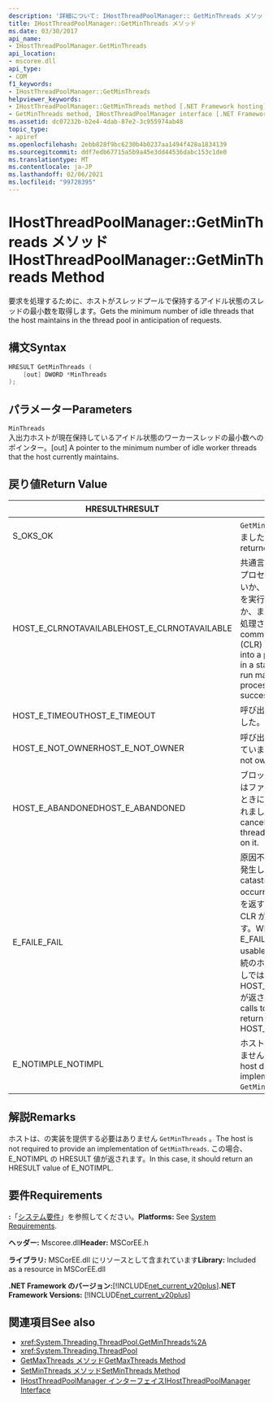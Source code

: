 ```yaml
---
description: '詳細について: IHostThreadPoolManager:: GetMinThreads メソッド'
title: IHostThreadPoolManager::GetMinThreads メソッド
ms.date: 03/30/2017
api_name:
- IHostThreadPoolManager.GetMinThreads
api_location:
- mscoree.dll
api_type:
- COM
f1_keywords:
- IHostThreadPoolManager::GetMinThreads
helpviewer_keywords:
- IHostThreadPoolManager::GetMinThreads method [.NET Framework hosting]
- GetMinThreads method, IHostThreadPoolManager interface [.NET Framework hosting]
ms.assetid: dc07232b-b2e4-4dab-87e2-3c955974ab48
topic_type:
- apiref
ms.openlocfilehash: 2ebb828f9bc6230b4b0237aa1494f428a1834139
ms.sourcegitcommit: ddf7edb67715a5b9a45e3dd44536dabc153c1de0
ms.translationtype: MT
ms.contentlocale: ja-JP
ms.lasthandoff: 02/06/2021
ms.locfileid: "99728395"
---
```

# <a name="ihostthreadpoolmanagergetminthreads-method"></a><span data-ttu-id="f4aaa-103">IHostThreadPoolManager::GetMinThreads メソッド</span><span class="sxs-lookup"><span data-stu-id="f4aaa-103">IHostThreadPoolManager::GetMinThreads Method</span></span>

<span data-ttu-id="f4aaa-104">要求を処理するために、ホストがスレッドプールで保持するアイドル状態のスレッドの最小数を取得します。</span><span class="sxs-lookup"><span data-stu-id="f4aaa-104">Gets the minimum number of idle threads that the host maintains in the thread pool in anticipation of requests.</span></span>  
  
## <a name="syntax"></a><span data-ttu-id="f4aaa-105">構文</span><span class="sxs-lookup"><span data-stu-id="f4aaa-105">Syntax</span></span>  
  
```cpp  
HRESULT GetMinThreads (  
    [out] DWORD *MinThreads  
);  
```  
  
## <a name="parameters"></a><span data-ttu-id="f4aaa-106">パラメーター</span><span class="sxs-lookup"><span data-stu-id="f4aaa-106">Parameters</span></span>  

 `MinThreads`  
 <span data-ttu-id="f4aaa-107">入出力ホストが現在保持しているアイドル状態のワーカースレッドの最小数へのポインター。</span><span class="sxs-lookup"><span data-stu-id="f4aaa-107">[out] A pointer to the minimum number of idle worker threads that the host currently maintains.</span></span>  
  
## <a name="return-value"></a><span data-ttu-id="f4aaa-108">戻り値</span><span class="sxs-lookup"><span data-stu-id="f4aaa-108">Return Value</span></span>  
  
|<span data-ttu-id="f4aaa-109">HRESULT</span><span class="sxs-lookup"><span data-stu-id="f4aaa-109">HRESULT</span></span>|<span data-ttu-id="f4aaa-110">説明</span><span class="sxs-lookup"><span data-stu-id="f4aaa-110">Description</span></span>|  
|-------------|-----------------|  
|<span data-ttu-id="f4aaa-111">S_OK</span><span class="sxs-lookup"><span data-stu-id="f4aaa-111">S_OK</span></span>|<span data-ttu-id="f4aaa-112">`GetMinThreads` 正常に返されました。</span><span class="sxs-lookup"><span data-stu-id="f4aaa-112">`GetMinThreads` returned successfully.</span></span>|  
|<span data-ttu-id="f4aaa-113">HOST_E_CLRNOTAVAILABLE</span><span class="sxs-lookup"><span data-stu-id="f4aaa-113">HOST_E_CLRNOTAVAILABLE</span></span>|<span data-ttu-id="f4aaa-114">共通言語ランタイム (CLR) がプロセスに読み込まれていないか、CLR がマネージコードを実行できない状態であるか、または呼び出しが正常に処理されていません。</span><span class="sxs-lookup"><span data-stu-id="f4aaa-114">The common language runtime (CLR) has not been loaded into a process, or the CLR is in a state in which it cannot run managed code or process the call successfully.</span></span>|  
|<span data-ttu-id="f4aaa-115">HOST_E_TIMEOUT</span><span class="sxs-lookup"><span data-stu-id="f4aaa-115">HOST_E_TIMEOUT</span></span>|<span data-ttu-id="f4aaa-116">呼び出しがタイムアウトしました。</span><span class="sxs-lookup"><span data-stu-id="f4aaa-116">The call timed out.</span></span>|  
|<span data-ttu-id="f4aaa-117">HOST_E_NOT_OWNER</span><span class="sxs-lookup"><span data-stu-id="f4aaa-117">HOST_E_NOT_OWNER</span></span>|<span data-ttu-id="f4aaa-118">呼び出し元がロックを所有していません。</span><span class="sxs-lookup"><span data-stu-id="f4aaa-118">The caller does not own the lock.</span></span>|  
|<span data-ttu-id="f4aaa-119">HOST_E_ABANDONED</span><span class="sxs-lookup"><span data-stu-id="f4aaa-119">HOST_E_ABANDONED</span></span>|<span data-ttu-id="f4aaa-120">ブロックされたスレッドまたはファイバーが待機しているときに、イベントが取り消されました。</span><span class="sxs-lookup"><span data-stu-id="f4aaa-120">An event was canceled while a blocked thread or fiber was waiting on it.</span></span>|  
|<span data-ttu-id="f4aaa-121">E_FAIL</span><span class="sxs-lookup"><span data-stu-id="f4aaa-121">E_FAIL</span></span>|<span data-ttu-id="f4aaa-122">原因不明の致命的なエラーが発生しました。</span><span class="sxs-lookup"><span data-stu-id="f4aaa-122">An unknown catastrophic failure occurred.</span></span> <span data-ttu-id="f4aaa-123">メソッドが E_FAIL を返すと、そのプロセス内で CLR が使用できなくなります。</span><span class="sxs-lookup"><span data-stu-id="f4aaa-123">When a method returns E_FAIL, the CLR is no longer usable within the process.</span></span> <span data-ttu-id="f4aaa-124">後続のホストメソッドの呼び出しでは HOST_E_CLRNOTAVAILABLE が返されます。</span><span class="sxs-lookup"><span data-stu-id="f4aaa-124">Subsequent calls to hosting methods return HOST_E_CLRNOTAVAILABLE.</span></span>|  
|<span data-ttu-id="f4aaa-125">E_NOTIMPL</span><span class="sxs-lookup"><span data-stu-id="f4aaa-125">E_NOTIMPL</span></span>|<span data-ttu-id="f4aaa-126">ホストはの実装を提供していません `GetMinThreads` 。</span><span class="sxs-lookup"><span data-stu-id="f4aaa-126">The host does not provide an implementation of `GetMinThreads`.</span></span>|  
  
## <a name="remarks"></a><span data-ttu-id="f4aaa-127">解説</span><span class="sxs-lookup"><span data-stu-id="f4aaa-127">Remarks</span></span>  

 <span data-ttu-id="f4aaa-128">ホストは、の実装を提供する必要はありません `GetMinThreads` 。</span><span class="sxs-lookup"><span data-stu-id="f4aaa-128">The host is not required to provide an implementation of `GetMinThreads`.</span></span> <span data-ttu-id="f4aaa-129">この場合、E_NOTIMPL の HRESULT 値が返されます。</span><span class="sxs-lookup"><span data-stu-id="f4aaa-129">In this case, it should return an HRESULT value of E_NOTIMPL.</span></span>  
  
## <a name="requirements"></a><span data-ttu-id="f4aaa-130">要件</span><span class="sxs-lookup"><span data-stu-id="f4aaa-130">Requirements</span></span>  

 <span data-ttu-id="f4aaa-131">**:**「[システム要件](../../get-started/system-requirements.md)」を参照してください。</span><span class="sxs-lookup"><span data-stu-id="f4aaa-131">**Platforms:** See [System Requirements](../../get-started/system-requirements.md).</span></span>  
  
 <span data-ttu-id="f4aaa-132">**ヘッダー:** Mscoree.dll</span><span class="sxs-lookup"><span data-stu-id="f4aaa-132">**Header:** MSCorEE.h</span></span>  
  
 <span data-ttu-id="f4aaa-133">**ライブラリ:** MSCorEE.dll にリソースとして含まれています</span><span class="sxs-lookup"><span data-stu-id="f4aaa-133">**Library:** Included as a resource in MSCorEE.dll</span></span>  
  
 <span data-ttu-id="f4aaa-134">**.NET Framework のバージョン:**[!INCLUDE[net_current_v20plus](../../../../includes/net-current-v20plus-md.md)]</span><span class="sxs-lookup"><span data-stu-id="f4aaa-134">**.NET Framework Versions:** [!INCLUDE[net_current_v20plus](../../../../includes/net-current-v20plus-md.md)]</span></span>  
  
## <a name="see-also"></a><span data-ttu-id="f4aaa-135">関連項目</span><span class="sxs-lookup"><span data-stu-id="f4aaa-135">See also</span></span>

- <xref:System.Threading.ThreadPool.GetMinThreads%2A>
- <xref:System.Threading.ThreadPool>
- [<span data-ttu-id="f4aaa-136">GetMaxThreads メソッド</span><span class="sxs-lookup"><span data-stu-id="f4aaa-136">GetMaxThreads Method</span></span>](ihostthreadpoolmanager-getmaxthreads-method.md)
- [<span data-ttu-id="f4aaa-137">SetMinThreads メソッド</span><span class="sxs-lookup"><span data-stu-id="f4aaa-137">SetMinThreads Method</span></span>](ihostthreadpoolmanager-setminthreads-method.md)
- [<span data-ttu-id="f4aaa-138">IHostThreadPoolManager インターフェイス</span><span class="sxs-lookup"><span data-stu-id="f4aaa-138">IHostThreadPoolManager Interface</span></span>](ihostthreadpoolmanager-interface.md)
